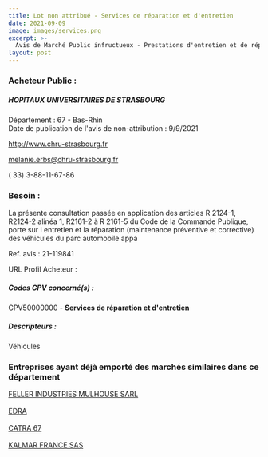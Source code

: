 ```yaml
---
title: Lot non attribué - Services de réparation et d'entretien
date: 2021-09-09
image: images/services.png
excerpt: >-
  Avis de Marché Public infructueux - Prestations d'entretien et de réparations des véhicules des Hôpitaux Universitaires de Strasbourg
layout: post
---
```


### Acheteur Public :
##### HOPITAUX UNIVERSITAIRES DE STRASBOURG
Département : 67 - Bas-Rhin<br/>
Date de publication de l'avis de non-attribution : 9/9/2021


http://www.chru-strasbourg.fr

melanie.erbs@chru-strasbourg.fr

( 33) 3-88-11-67-86
### Besoin :

La présente consultation passée en application des articles R 2124-1, R2124-2 alinéa 1, R2161-2 à R 2161-5 du Code de la Commande Publique, porte sur l entretien et la réparation (maintenance préventive et corrective) des véhicules du parc automobile appa

Ref. avis : 21-119841

URL Profil Acheteur : 

##### Codes CPV concerné(s) :
CPV50000000 - **Services de réparation et d'entretien** <br/>

##### Descripteurs :
Véhicules <br/>

### Entreprises ayant déjà emporté des marchés similaires dans ce département
<a href="/entreprise-549/siren-344276233">FELLER INDUSTRIES MULHOUSE SARL</a><br/><br/>
<a href="/entreprise-562/siren-447610155">EDRA</a><br/><br/>
<a href="/entreprise-562/siren-448970400">CATRA 67</a><br/><br/>
<a href="/entreprise-578/siren-814364220">KALMAR FRANCE SAS</a><br/><br/>
